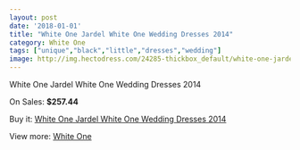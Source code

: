 ```yaml
---
layout: post
date: '2018-01-01'
title: "White One Jardel White One Wedding Dresses 2014"
category: White One
tags: ["unique","black","little","dresses","wedding"]
image: http://img.hectodress.com/24285-thickbox_default/white-one-jardel-white-one-wedding-dresses-2014.jpg
---
```

White One Jardel White One Wedding Dresses 2014

On Sales: **$257.44**
<a href="https://www.hectodress.com/white-one/11183-white-one-jardel-white-one-wedding-dresses-2014.html"><amp-img layout="responsive" width="600" height="600" src="//img.hectodress.com/24285-thickbox_default/white-one-jardel-white-one-wedding-dresses-2014.jpg" alt="White One Jardel White One Wedding Dresses 2014 0" /></a>
<a href="https://www.hectodress.com/white-one/11183-white-one-jardel-white-one-wedding-dresses-2014.html"><amp-img layout="responsive" width="600" height="600" src="//img.hectodress.com/24287-thickbox_default/white-one-jardel-white-one-wedding-dresses-2014.jpg" alt="White One Jardel White One Wedding Dresses 2014 1" /></a>
<a href="https://www.hectodress.com/white-one/11183-white-one-jardel-white-one-wedding-dresses-2014.html"><amp-img layout="responsive" width="600" height="600" src="//img.hectodress.com/24286-thickbox_default/white-one-jardel-white-one-wedding-dresses-2014.jpg" alt="White One Jardel White One Wedding Dresses 2014 2" /></a>

Buy it: [White One Jardel White One Wedding Dresses 2014](https://www.hectodress.com/white-one/11183-white-one-jardel-white-one-wedding-dresses-2014.html "White One Jardel White One Wedding Dresses 2014")

View more: [White One](https://www.hectodress.com/177-white-one "White One")